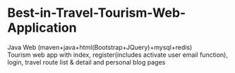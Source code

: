 # Best-in-Travel-Tourism-Web-Application
Java Web (maven+java+html(Bootstrap+JQuery)+mysql+redis)  
Tourism web app with index, register(includes activate user email function), login, travel route list & detail and personal blog pages 

